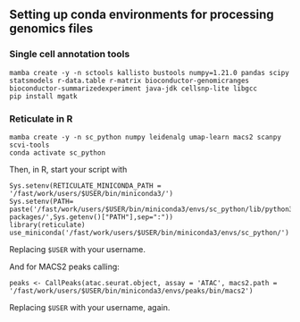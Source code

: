 ## Setting up conda environments for processing genomics files

### Single cell annotation tools

```
mamba create -y -n sctools kallisto bustools numpy=1.21.0 pandas scipy statsmodels r-data.table r-matrix bioconductor-genomicranges bioconductor-summarizedexperiment java-jdk cellsnp-lite libgcc
pip install mgatk
```

### Reticulate in R
```
mamba create -y -n sc_python numpy leidenalg umap-learn macs2 scanpy scvi-tools
conda activate sc_python
```

Then, in R, start your script with
```
Sys.setenv(RETICULATE_MINICONDA_PATH = '/fast/work/users/$USER/bin/miniconda3/')
Sys.setenv(PATH= paste('/fast/work/users/$USER/bin/miniconda3/envs/sc_python/lib/python3.11/site-packages/',Sys.getenv()["PATH"],sep=":"))
library(reticulate)
use_miniconda('/fast/work/users/$USER/bin/miniconda3/envs/sc_python/')
```
Replacing ```$USER``` with your username.

And for MACS2 peaks calling:
```
peaks <- CallPeaks(atac.seurat.object, assay = 'ATAC', macs2.path = '/fast/work/users/$USER/bin/miniconda3/envs/peaks/bin/macs2')
````
Replacing ```$USER``` with your username, again.

